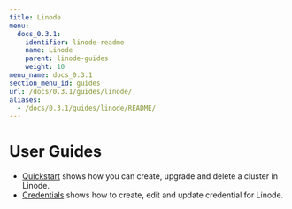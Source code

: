```yaml
---
title: Linode
menu:
  docs_0.3.1:
    identifier: linode-readme
    name: Linode
    parent: linode-guides
    weight: 10
menu_name: docs_0.3.1
section_menu_id: guides
url: /docs/0.3.1/guides/linode/
aliases:
  - /docs/0.3.1/guides/linode/README/
---
```


# User Guides

- [Quickstart](/docs/guides/linode/quickstart/) shows how you can create, upgrade and delete a cluster in Linode.
- [Credentials](/docs/guides/linode/credentials/) shows how to create, edit and update credential for Linode.
